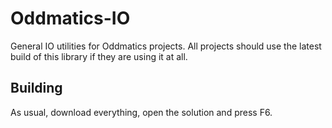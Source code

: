# Oddmatics-IO
General IO utilities for Oddmatics projects. All projects should use the latest build of this library if they are using it at all.

## Building
As usual, download everything, open the solution and press F6.